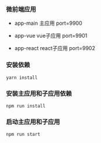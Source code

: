 ### 微前端应用

- app-main 主应用 port=9900

- app-vue vue子应用 port=9901

- app-react react子应用 port=9902

### 安装依赖

```
yarn install
```

### 安装主应用和子应用依赖

```
npm run install
```

### 启动主应用和子应用

```
npm run start
```